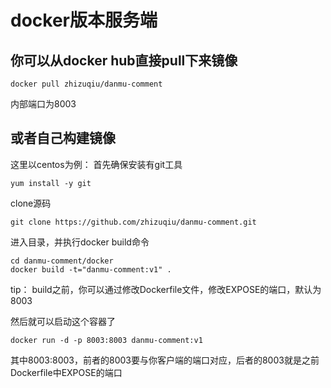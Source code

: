 # docker版本服务端

## 你可以从docker hub直接pull下来镜像

``` ruleslanguage
docker pull zhizuqiu/danmu-comment
```
内部端口为8003

## 或者自己构建镜像
这里以centos为例：
首先确保安装有git工具

``` ruleslanguage
yum install -y git
```
clone源码

``` ruleslanguage
git clone https://github.com/zhizuqiu/danmu-comment.git
```
进入目录，并执行docker build命令

``` ruleslanguage
cd danmu-comment/docker
docker build -t="danmu-comment:v1" .
```
tip： build之前，你可以通过修改Dockerfile文件，修改EXPOSE的端口，默认为8003

然后就可以启动这个容器了

``` ruleslanguage
docker run -d -p 8003:8003 danmu-comment:v1
```
其中8003:8003，前者的8003要与你客户端的端口对应，后者的8003就是之前Dockerfile中EXPOSE的端口
